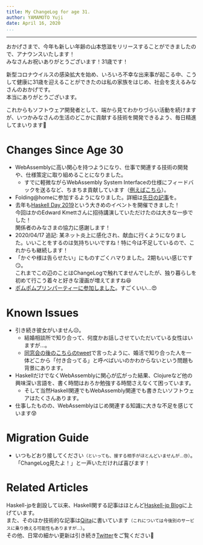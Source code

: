 ```yaml
---
title: My ChangeLog for age 31.
author: YAMAMOTO Yuji
date: April 16, 2020
...
```

---

おかげさまで、今年も新しい年齢の山本悠滋をリリースすることができましたので、アナウンスいたします！  
みなさんお祝いありがとうございます！31歳です！

新型コロナウイルスの感染拡大を始め、いろいろ不幸な出来事が起こる中、こうして健康に31歳を迎えることができたのは私の家族をはじめ、社会を支えるみなさんのおかげです。  
本当にありがとうございます。

これからもソフトウェア開発者として、端から見てわかりづらい活動を続けますが、いつかみなさんの生活のどこかに貢献する技術を開発できるよう、毎日精進してまいります💪

# Changes Since Age 30

- WebAssemblyに高い関心を持つようになり、仕事で関連する技術の開発や、仕様策定に取り組めることになりました。
    - すでに軽微ながらWebAssembly System Interfaceの仕様にフィードバックを送るなど、ちまちま貢献しています（[例えばこちら](https://github.com/WebAssembly/WASI/pull/222)）。
- Folding@homeに参加するようになりました。詳細は[先日の記事](/posts/2020/01-folding-at-home.html)を。
- 去年も[Haskell Day 2019](https://techplay.jp/event/727059)という大きめのイベントを開催できました！  
  今回はかのEdward Kmettさんに招待講演していただけたのは大きな一歩でした！  
  関係者のみなさまの協力に感謝します！
- 2020/04/17 追記: 某ネット炎上に感化され、献血に行くようになりました。いいことをするのは気持ちいいですね！特に今は不足しているので、これからも継続します！
- 「かぐや様は告らせたい」にものすごくハマりました。2期もいい感じです😏。  
  これまでこの辺のことはChangeLogで触れてませんでしたが、独り暮らしを初めて行こう着々と好きな漫画が増えてますね😆
- [ポムポムプリンパーティーに参加しました](https://twitter.com/purin_sanrio/status/1203910932214079488)。すごくいい...😍

# Known Issues

- 引き続き彼女がいません😥。
    - 結婚相談所で知り合って、何度かお話しさせていただいている女性はいますが...。
    - [同窓会の後のこちらのtweet](https://twitter.com/igrep/status/1216517650437697536)で言ったように、婚活で知り合った人を一体どこから「付き合ってる」と呼べばいいのかわからないという問題も背景にあります。
- HaskellだけでなくWebAssemblyに関心が広がった結果、Clojureなど他の興味深い言語を、書く時間はおろか勉強する時間さえなくて困っています。
    - そして当然Haskell関連でもWebAssembly関連でも書きたいソフトウェアはたくさんあります。
- 仕事したものの、WebAssemblyはじめ関連する知識に大きな不足を感じています😰

# Migration Guide

- いつもどおり接してください<small>（といっても、接する相手がほとんどいませんが...😢）</small>。  
  「ChangeLog見たよ！」と一声いただければ喜びます！

# Related Articles

Haskell-jpを創設して以来、Haskell関する記事はほとんど[Haskell-jp Blog](https://haskell.jp/blog/)に上げています。  
また、そのほか技術的な記事は[Qiita](https://qiita.com/igrep)に書いています<small>（これについては今後別のサービスに乗り換える可能性もありますが...）</small>。  
その他、日常の細かい更新は引き続き[Twitter](https://twitter.com/igrep)をご覧ください🙏
